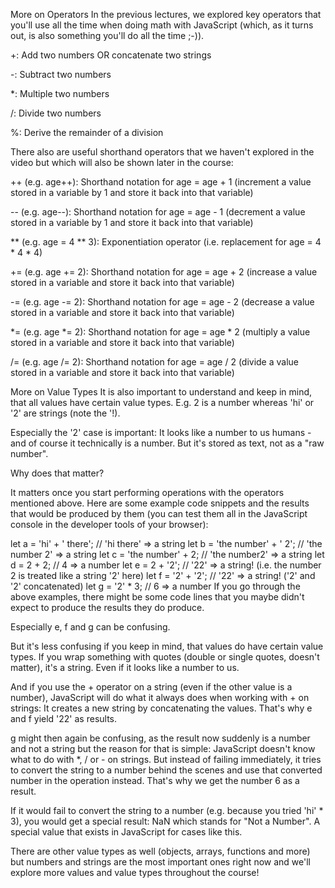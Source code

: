 More on Operators
In the previous lectures, we explored key operators that you'll use all the time when doing math with JavaScript (which, as it turns out, is also something you'll do all the time ;-)).

+: Add two numbers OR concatenate two strings

-: Subtract two numbers

*: Multiple two numbers

/: Divide two numbers

%: Derive the remainder of a division

There also are useful shorthand operators that we haven't explored in the video but which will also be shown later in the course:

++ (e.g. age++): Shorthand notation for age = age + 1 (increment a value stored in a variable by 1 and store it back into that variable)

-- (e.g. age--): Shorthand notation for age = age - 1 (decrement a value stored in a variable by 1 and store it back into that variable)

** (e.g. age = 4 ** 3): Exponentiation operator (i.e. replacement for age = 4 * 4 * 4)

+= (e.g. age += 2): Shorthand notation for age = age + 2 (increase a value stored in a variable and store it back into that variable)

-= (e.g. age -= 2): Shorthand notation for age = age - 2 (decrease a value stored in a variable and store it back into that variable)

*= (e.g. age *= 2): Shorthand notation for age = age * 2 (multiply a value stored in a variable and store it back into that variable)

/= (e.g. age /= 2): Shorthand notation for age = age / 2 (divide a value stored in a variable and store it back into that variable)

More on Value Types
It is also important to understand and keep in mind, that all values have certain value types. E.g. 2 is a number whereas 'hi' or '2' are strings (note the '!).

Especially the '2' case is important: It looks like a number to us humans - and of course it technically is a number. But it's stored as text, not as a "raw number".

Why does that matter?

It matters once you start performing operations with the operators mentioned above. Here are some example code snippets and the results that would be produced by them (you can test them all in the JavaScript console in the developer tools of your browser):

let a = 'hi' + ' there'; // 'hi there' => a string
let b = 'the number' + ' 2'; // 'the number 2' => a string
let c = 'the number' + 2; // 'the number2' => a string
let d = 2 + 2; // 4 => a number
let e = 2 + '2'; // '22' => a string! (i.e. the number 2 is treated like a string '2' here)
let f = '2' + '2'; // '22' => a string! ('2' and '2' concatenated)
let g = '2' * 3; // 6 => a number
If you go through the above examples, there might be some code lines that you maybe didn't expect to produce the results they do produce.

Especially e, f and g can be confusing.

But it's less confusing if you keep in mind, that values do have certain value types. If you wrap something with quotes (double or single quotes, doesn't matter), it's a string. Even if it looks like a number to us.

And if you use the + operator on a string (even if the other value is a number), JavaScript will do what it always does when working with + on strings: It creates a new string by concatenating the values. That's why e and f yield '22' as results.

g might then again be confusing, as the result now suddenly is a number and not a string but the reason for that is simple: JavaScript doesn't know what to do with *, / or - on strings. But instead of failing immediately, it tries to convert the string to a number behind the scenes and use that converted number in the operation instead. That's why we get the number 6 as a result.

If it would fail to convert the string to a number (e.g. because you tried 'hi' * 3), you would get a special result: NaN which stands for "Not a Number". A special value that exists in JavaScript for cases like this.

There are other value types as well (objects, arrays, functions and more) but numbers and strings are the most important ones right now and we'll explore more values and value types throughout the course!